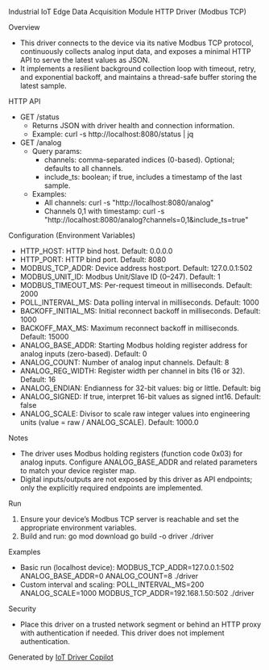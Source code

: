 Industrial IoT Edge Data Acquisition Module HTTP Driver (Modbus TCP)

Overview
- This driver connects to the device via its native Modbus TCP protocol, continuously collects analog input data, and exposes a minimal HTTP API to serve the latest values as JSON.
- It implements a resilient background collection loop with timeout, retry, and exponential backoff, and maintains a thread-safe buffer storing the latest sample.

HTTP API
- GET /status
  - Returns JSON with driver health and connection information.
  - Example:
    curl -s http://localhost:8080/status | jq
- GET /analog
  - Query params:
    - channels: comma-separated indices (0-based). Optional; defaults to all channels.
    - include_ts: boolean; if true, includes a timestamp of the last sample.
  - Examples:
    - All channels: curl -s "http://localhost:8080/analog"
    - Channels 0,1 with timestamp: curl -s "http://localhost:8080/analog?channels=0,1&include_ts=true"

Configuration (Environment Variables)
- HTTP_HOST: HTTP bind host. Default: 0.0.0.0
- HTTP_PORT: HTTP bind port. Default: 8080
- MODBUS_TCP_ADDR: Device address host:port. Default: 127.0.0.1:502
- MODBUS_UNIT_ID: Modbus Unit/Slave ID (0–247). Default: 1
- MODBUS_TIMEOUT_MS: Per-request timeout in milliseconds. Default: 2000
- POLL_INTERVAL_MS: Data polling interval in milliseconds. Default: 1000
- BACKOFF_INITIAL_MS: Initial reconnect backoff in milliseconds. Default: 1000
- BACKOFF_MAX_MS: Maximum reconnect backoff in milliseconds. Default: 15000
- ANALOG_BASE_ADDR: Starting Modbus holding register address for analog inputs (zero-based). Default: 0
- ANALOG_COUNT: Number of analog input channels. Default: 8
- ANALOG_REG_WIDTH: Register width per channel in bits (16 or 32). Default: 16
- ANALOG_ENDIAN: Endianness for 32-bit values: big or little. Default: big
- ANALOG_SIGNED: If true, interpret 16-bit values as signed int16. Default: false
- ANALOG_SCALE: Divisor to scale raw integer values into engineering units (value = raw / ANALOG_SCALE). Default: 1000.0

Notes
- The driver uses Modbus holding registers (function code 0x03) for analog inputs. Configure ANALOG_BASE_ADDR and related parameters to match your device register map.
- Digital inputs/outputs are not exposed by this driver as API endpoints; only the explicitly required endpoints are implemented.

Run
1) Ensure your device’s Modbus TCP server is reachable and set the appropriate environment variables.
2) Build and run:
   go mod download
   go build -o driver
   ./driver

Examples
- Basic run (localhost device):
  MODBUS_TCP_ADDR=127.0.0.1:502 ANALOG_BASE_ADDR=0 ANALOG_COUNT=8 ./driver
- Custom interval and scaling:
  POLL_INTERVAL_MS=200 ANALOG_SCALE=1000 MODBUS_TCP_ADDR=192.168.1.50:502 ./driver

Security
- Place this driver on a trusted network segment or behind an HTTP proxy with authentication if needed. This driver does not implement authentication.

Generated by [IoT Driver Copilot](https://copilot.test.shifu.dev/)

